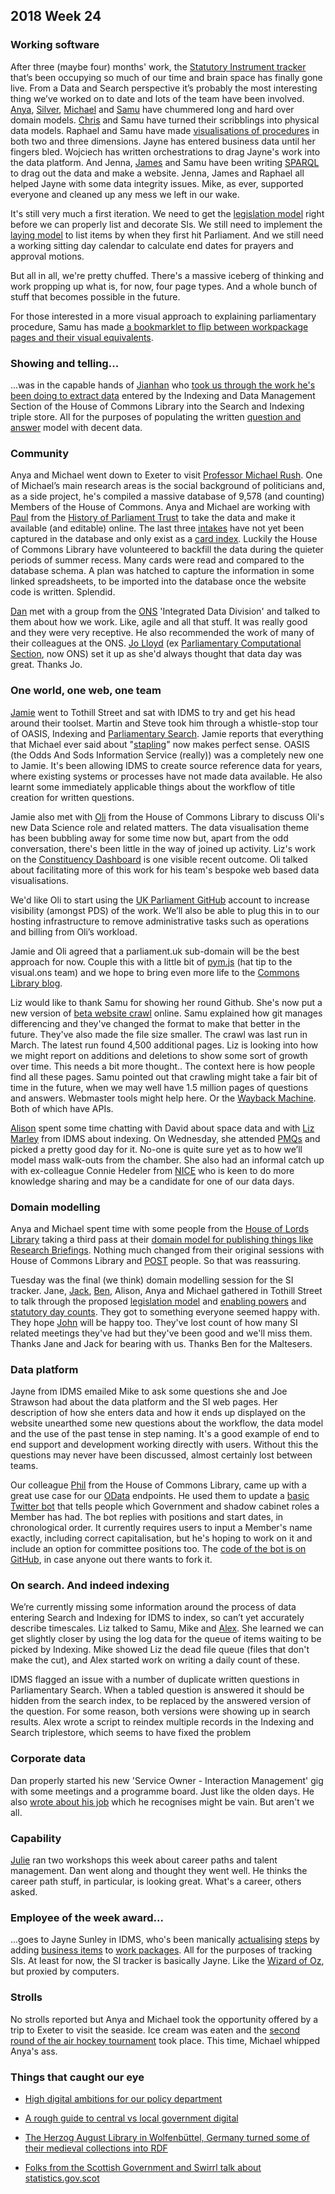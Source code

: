 ## 2018 Week 24

### Working software

After three (maybe four) months' work, the [Statutory Instrument tracker](https://beta.parliament.uk/statutory-instruments) that’s been occupying so much of our time and brain space has finally gone live. From a Data and Search perspective it’s probably the most interesting thing we’ve worked on to date and lots of the team have been involved. [Anya](https://twitter.com/bitten_), [Silver](https://twitter.com/silveroliver), [Michael](https://twitter.com/fantasticlife) and [Samu](https://twitter.com/langsamu) have chummered long and hard over domain models. [Chris](https://twitter.com/chrisalcockdev) and Samu have turned their scribblings into physical data models. Raphael and Samu have made [visualisations of procedures](https://procedures.azurewebsites.net/Procedures/4/graph) in both two and three dimensions. Jayne has entered business data until her fingers bled. Wojciech has written orchestrations to drag Jayne's work into the data platform. And Jenna, [James](https://twitter.com/thevinternet) and Samu have been writing [SPARQL](https://en.wikipedia.org/wiki/SPARQL) to drag out the data and make a website. Jenna, James and Raphael all helped Jayne with some data integrity issues. Mike, as ever, supported everyone and cleaned up any mess we left in our wake.

It's still very much a first iteration. We need to get the [legislation model](https://ukparliament.github.io/ontologies/legislation/legislation-ontology.html) right before we can properly list and decorate SIs. We still need to implement the [laying model](https://ukparliament.github.io/ontologies/laying/laying-ontology.html) to list items by when they first hit Parliament. And we still need a working sitting day calendar to calculate end dates for prayers and approval motions.

But all in all, we're pretty chuffed. There's a massive iceberg of thinking and work propping up what is, for now, four page types. And a whole bunch of stuff that becomes possible in the future.

For those interested in a more visual approach to explaining parliamentary procedure, Samu has made [a bookmarklet to flip between workpackage pages and their visual equivalents](https://twitter.com/langsamu/status/1007667248272760832).

### Showing and telling...

...was in the capable hands of [Jianhan](https://twitter.com/jianhanzhu) who [took us through the work he's been doing to extract data](https://www.slideshare.net/UKParliData/unlocking-the-indexing-and-search-data-goldmine) entered by the Indexing and Data Management Section of the House of Commons Library into the Search and Indexing triple store. All for the purposes of populating the written [question and answer](https://ukparliament.github.io/ontologies/question-and-answer/question-and-answer-ontology.html) model with decent data.

### Community

Anya and Michael went down to Exeter to visit [Professor Michael Rush](https://socialsciences.exeter.ac.uk/politics/staff/rush/). One of Michael’s main research areas is the social background of politicians and, as a side project, he's compiled a massive database of 9,578 (and counting) Members of the House of Commons. Anya and Michael are working with [Paul](https://twitter.com/pseaward1) from the [History of Parliament Trust](http://www.historyofparliamentonline.org/) to take the data and make it available (and editable) online. The last three [intakes](https://en.wikipedia.org/wiki/General_election#United_Kingdom) have not yet been captured in the database and only exist as a [card index](https://twitter.com/fantasticlife/status/1006897041002278913). Luckily the House of Commons Library have volunteered to backfill the data during the quieter periods of summer recess. Many cards were read and compared to the database schema. A plan was hatched to capture the information in some linked spreadsheets, to be imported into the database once the website code is written. Splendid.

[Dan](https://twitter.com/dasbarrett) met with a group from the [ONS](https://www.ons.gov.uk/) 'Integrated Data Division' and talked to them about how we work. Like, agile and all that stuff. It was really good and they were very receptive. He also recommended the work of many of their colleagues at the ONS. [Jo Lloyd](https://twitter.com/JoannaLloyd1) (ex [Parliamentary Computational Section](https://pds.blog.parliament.uk/), now ONS) set it up as she'd always thought that data day was great. Thanks Jo.

### One world, one web, one team

[Jamie](https://twitter.com/oddtype) went to Tothill Street and sat with IDMS to try and get his head around their toolset. Martin and Steve took him through a whistle-stop tour of OASIS, Indexing and [Parliamentary Search](http://search-material.parliament.uk/). Jamie reports that everything that Michael ever said about "[stapling](https://pds.blog.parliament.uk/2016/09/09/modelling-parliaments/)" now makes perfect sense. OASIS (the Odds And Sods Information Service (really)) was a completely new one to Jamie. It's been allowing IDMS to create source reference data for years, where existing systems or processes have not made data available. He also learnt some immediately applicable things about the workflow of title creation for written questions.

Jamie also met with [Oli](https://twitter.com/olihawkins) from the House of Commons Library to discuss Oli's new Data Science role and related matters. The data visualisation theme has been bubbling away for some time now but, apart from the odd conversation, there's been little in the way of joined up activity. Liz's work on the [Constituency Dashboard](https://commonslibrary.parliament.uk/local-data/constituency-dashboard/) is one visible recent outcome. Oli talked about facilitating more of this work for his team's bespoke web based data visualisations.

We'd like Oli to start using the [UK Parliament GitHub](https://github.com/ukparliament) account to increase visibility (amongst PDS) of the work. We’ll also be able to plug this in to our hosting infrastructure to remove administrative tasks such as operations and billing from Oli’s workload.

Jamie and Oli agreed that a parliament.uk sub-domain will be the best approach for now. Couple this with a little bit of [pym.js](http://blog.apps.npr.org/pym.js/) (hat tip to the visual.ons team) and we hope to bring even more life to the [Commons Library blog](https://commonslibrary.parliament.uk/).

Liz would like to thank Samu for showing her round Github. She's now put a new version of [beta website crawl](https://github.com/ukparliament/ontologies/blob/master/crawled-urls.csv) online. Samu explained how git manages differencing and they've changed the format to make that better in the future. They've also made the file size smaller. The crawl was last run in March. The latest run found 4,500 additional pages. Liz is looking into how we might report on additions and deletions to show some sort of growth over time. This needs a bit more thought.. The context here is how people find all these pages. Samu pointed out that crawling might take a fair bit of time in the future, when we may well have 1.5 million pages of questions and answers. Webmaster tools might help here. Or the [Wayback Machine](http://archive.org/web/). Both of which have APIs.

[Alison](https://twitter.com/oliala) spent some time chatting with David about space data and with [Liz Marley](https://twitter.com/greensideknits) from IDMS about indexing. On Wednesday, she attended [PMQs](https://en.wikipedia.org/wiki/Prime_Minister%27s_Questions) and picked a pretty good day for it. No-one is quite sure yet as to how we’ll model mass walk-outs from the chamber. She also had an informal catch up with ex-colleague Connie Hedeler from [NICE](https://www.nice.org.uk/) who is keen to do more knowledge sharing and may be a candidate for one of our data days.

### Domain modelling

Anya and Michael spent time with some people from the [House of Lords Library](https://www.parliament.uk/business/lords/work-of-the-house-of-lords/lords-library/) taking a third pass at their [domain model for publishing things like Research Briefings](https://github.com/ukparliament/domain-models/blob/master/document/document.pdf). Nothing much changed from their original sessions with House of Commons Library and [POST](https://www.parliament.uk/post) people. So that was reassuring.

Tuesday was the final (we think) domain modelling session for the SI tracker. Jane, [Jack](https://twitter.com/jackpdent), [Ben](https://twitter.com/benwoodhams), Alison, Anya and Michael gathered in Tothill Street to talk through the proposed [legislation model](https://ukparliament.github.io/ontologies/legislation/legislation-ontology.html) and [enabling powers](https://ukparliament.github.io/ontologies/legislation/legislation-ontology.html#d4e327) and [statutory day counts](https://ukparliament.github.io/ontologies/legislation/legislation-ontology.html#d4e365). They got to something everyone seemed happy with. They hope [John](https://twitter.com/johnlsheridan) will be happy too. They've lost count of how many SI related meetings they've had but they've been good and we'll miss them. Thanks Jane and Jack for bearing with us. Thanks Ben for the Maltesers. 

### Data platform

Jayne from IDMS emailed Mike to ask some questions she and Joe Strawson had about the data platform and the SI web pages. Her description of how she enters data and how it ends up displayed on the website unearthed some new questions about the workflow, the data model and the use of the past tense in step naming. It's a good example of end to end support and development working directly with users. Without this the questions may never have been discussed, almost certainly lost between teams.

Our colleague [Phil](https://twitter.com/philbgorman) from the House of Commons Library, came up with a great use case for our [OData](http://www.odata.org/) endpoints. He used them to update a [basic Twitter bot](https://www.twitter.com/parlibot) that tells people which Government and shadow cabinet roles a Member has had. The bot replies with positions and start dates, in chronological order. It currently requires users to input a Member's name exactly, including correct capitalisation, but he's hoping to work on it and include an option for committee positions too. The [code of the bot is on GitHub](https://github.com/Mognar/memberposts/edit/alternate/Membersposts.py), in case anyone out there wants to fork it.

### On search. And indeed indexing

We’re currently missing some information around the process of data entering Search and Indexing for IDMS to index, so can’t yet accurately describe timescales. Liz talked to Samu, Mike and [Alex](https://twitter.com/alexedwardh). She learned we can get slightly closer by using the log data for the queue of items waiting to be picked by Indexing. Mike showed Liz the dead file queue (files that don't make the cut), and Alex started work on writing a daily count of these.

IDMS flagged an issue with a number of duplicate written questions in Parliamentary Search. When a tabled question is answered it should be hidden from the search index, to be replaced by the answered version of the question. For some reason, both versions were showing up in search results. Alex wrote a script to reindex multiple records in the Indexing and Search triplestore, which seems to have fixed the problem

### Corporate data

Dan properly started his new 'Service Owner - Interaction Management' gig with some meetings and a programme board. Just like the olden days. He also [wrote about his job](https://medium.com/@dasbarrett/making-changes-f3753bd26c0c) which he recognises might be vain. But aren't we all.

### Capability

[Julie](https://twitter.com/juliebyrne) ran two workshops this week about career paths and talent management. Dan went along and thought they went well. He thinks the career path stuff, in particular, is looking great. What's a career, others asked.

### Employee of the week award...

...goes to Jayne Sunley in IDMS, who's been manically [actualising](https://ukparliament.github.io/ontologies/procedure/procedure-ontology.html#d4e22) [steps](https://ukparliament.github.io/ontologies/procedure/procedure-ontology.html#d4e272) by adding [business items](https://ukparliament.github.io/ontologies/procedure/procedure-ontology.html#d4e193) to [work packages](https://ukparliament.github.io/ontologies/procedure/procedure-ontology.html#d4e284). All for the purposes of tracking SIs. At least for now, the SI tracker is basically Jayne. Like the [Wizard of Oz](https://www.youtube.com/watch?v=-RQxD4Ff7dY&t=47s), but proxied by computers.

### Strolls

No strolls reported but Anya and Michael took the opportunity offered by a trip to Exeter to visit the seaside. Ice cream was eaten and the [second round of the air hockey tournament](http://www.admiralslots.co.uk/venue/harrisons-amusements-dawlish/) took place. This time, Michael whipped Anya's ass.

### Things that caught our eye

* [High digital ambitions for our policy department](https://mhclgdigital.blog.gov.uk/2018/06/11/high-digital-ambitions-for-our-policy-department/)

* [A rough guide to central vs local government digital](http://philrumens.blogspot.com/2018/03/a-rough-guide-to-central-vs-local.html)

* [The Herzog August Library in Wolfenbüttel, Germany turned some of their medieval collections into RDF](http://markupuk.org/webhelp/ar07.html)

* [Folks from the Scottish Government and Swirrl talk about statistics.gov.scot](https://www.dropbox.com/s/r4rqu9a1bkynn7w/Scotland.mp4?dl=0)